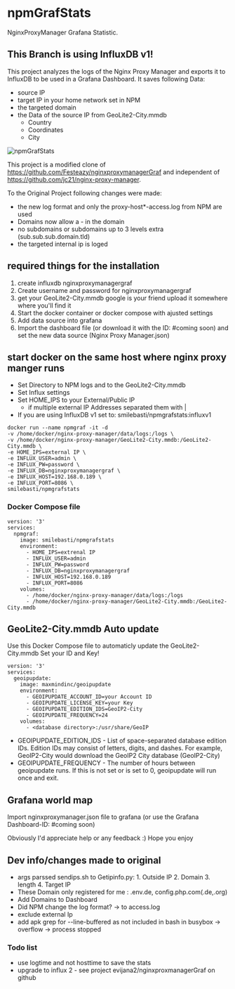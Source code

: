# npmGrafStats
NginxProxyManager Grafana Statistic.

## This Branch is using InfluxDB v1!

This project analyzes the logs of the Nginx Proxy Manager and exports it to InfluxDB to be used in a Grafana Dashboard.
It saves following Data:
- source IP
- target IP in your home network set in NPM
- the targeted domain
- the Data of the source IP from GeoLite2-City.mmdb
  - Country
  - Coordinates
  - City
  
![npmGrafStats](https://user-images.githubusercontent.com/60941345/203383131-50b7197e-2e58-4bb1-a7e6-d92e15d3430a.png)

This project is a modified clone of  https://github.com/Festeazy/nginxproxymanagerGraf and independent of https://github.com/jc21/nginx-proxy-manager.

To the Original Project following changes were made:
- the new log format and only the proxy-host*-access.log from NPM are used
- Domains now allow a - in the domain
- no subdomains or subdomains up to 3 levels extra (sub.sub.sub.domain.tld)
- the targeted internal ip is loged

## required things for the installation

1) create influxdb nginxproxymanagergraf
2) Create username and password for nginxproxymanagergraf  
3) get your GeoLite2-City.mmdb google is your friend upload it somewhere where you'll find it
4) Start the docker container or docker compose with ajusted settings
5) Add data source into grafana
6) Import the dashboard file (or download it with the ID: #coming soon)  and set the new data source (Nginx Proxy Manager.json)


## start docker on the same host where nginx proxy manger runs
- Set Directory to NPM logs and to the GeoLite2-City.mmdb
- Set Influx settings
- Set HOME_IPS to your External/Public IP
  - if multiple external IP Addresses separated them with \| 
- If you are using InfluxDB v1 set to: smilebasti/npmgrafstats:influxv1
```
docker run --name npmgraf -it -d
-v /home/docker/nginx-proxy-manager/data/logs:/logs \
-v /home/docker/nginx-proxy-manager/GeoLite2-City.mmdb:/GeoLite2-City.mmdb \
-e HOME_IPS=external IP \
-e INFLUX_USER=admin \
-e INFLUX_PW=password \
-e INFLUX_DB=nginxproxymanagergraf \
-e INFLUX_HOST=192.168.0.189 \
-e INFLUX_PORT=8086 \
smilebasti/npmgrafstats
```
### Docker Compose file
```
version: '3'
services:
  npmgraf:
    image: smilebasti/npmgrafstats
    environment:
      - HOME_IPS=extrenal IP 
      - INFLUX_USER=admin 
      - INFLUX_PW=password
      - INFLUX_DB=nginxproxymanagergraf
      - INFLUX_HOST=192.168.0.189
      - INFLUX_PORT=8086
    volumes:
      - /home/docker/nginx-proxy-manager/data/logs:/logs
      - /home/docker/nginx-proxy-manager/GeoLite2-City.mmdb:/GeoLite2-City.mmdb
```

## GeoLite2-City.mmdb Auto update
Use this Docker Compose file to automaticly update the GeoLite2-City.mmdb
Set your ID and Key!
```
version: '3'
services:
  geoipupdate:
    image: maxmindinc/geoipupdate
    environment:
      - GEOIPUPDATE_ACCOUNT_ID=your Account ID
      - GEOIPUPDATE_LICENSE_KEY=your Key
      - GEOIPUPDATE_EDITION_IDS=GeoIP2-City
      - GEOIPUPDATE_FREQUENCY=24
    volumes:
      - <database directory>:/usr/share/GeoIP
```
- GEOIPUPDATE_EDITION_IDS - List of space-separated database edition IDs. Edition IDs may consist of letters, digits, and dashes. For example, GeoIP2-City would download the GeoIP2 City database (GeoIP2-City)
- GEOIPUPDATE_FREQUENCY - The number of hours between geoipupdate runs. If this is not set or is set to 0, geoipupdate will run once and exit.

## Grafana world map
Import nginxproxymanager.json file to grafana (or use the Grafana Dashboard-ID: #coming soon)


Obviously I'd appreciate help or any feedback :) 
Hope you enjoy


## Dev info/changes made to original
- args parssed sendips.sh to Getipinfo.py: 1. Outside IP 2. Domain 3. length 4. Target IP
- These Domain only registered for me : .env.de, config.php.com(.de,.org)
- Add Domains to Dashboard
- Did NPM change the log format? -> to access.log
- exclude external Ip
- add apk grep for --line-buffered as not included in bash in busybox -> overflow -> process stopped

### Todo list
- use logtime and not hosttime to save the stats
- upgrade to influx 2 - see project evijana2/nginxproxmanagerGraf on github
